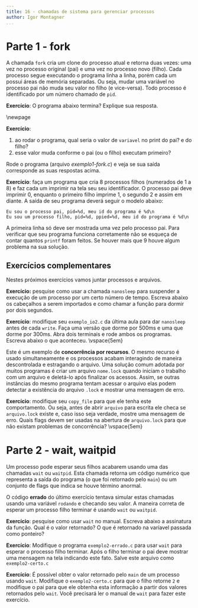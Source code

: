 ```yaml
---
title: 16 - chamadas de sistema para gerenciar processos
author: Igor Montagner
...
```


# Parte 1 - fork

A chamada `fork` cria um clone do processo atual e retorna duas vezes: uma vez no processo original (pai) e uma vez no processo novo (filho). Cada processo segue executando o programa linha a linha, porém cada um possui áreas de memória separadas. Ou seja, mudar uma variável no processo pai não muda seu valor no filho (e vice-versa). Todo processo é identificado por um número chamado de `pid`.

**Exercício**: O programa abaixo termina? Explique sua resposta.

<div class="include code" id="exemplo2-errado.c" language="C"></div>

\newpage

<div class="include code" id="exemplo1-fork.c" language="C"></div>

**Exercício**:

1. ao rodar o programa, qual seria o valor de `variavel` no print do pai? e do filho?
1. esse valor muda conforme o pai (ou o filho) executam primeiro?

Rode o programa (arquivo *exemplo1-fork.c*) e veja se sua saída corresponde as suas respostas acima.


**Exercício**: faça um programa que cria 8 processos filhos (numerados de 1 a 8) e faz cada um imprimir na tela seu seu identificador. O processo pai deve imprimir 0, enquanto o primeiro filho imprime 1, o segundo 2 e assim em diante. A saída de seu programa deverá seguir o modelo abaixo:

~~~
Eu sou o processo pai, pid=%d, meu id do programa é %d\n
Eu sou um processo filho, pid=%d, ppied=%d, meu id do programa é %d\n
~~~

A primeira linha só deve ser mostrada uma vez pelo processo pai. Para verificar que seu programa funciona corretamente não se esqueça de contar quantos `printf` foram feitos. Se houver mais que 9 houve algum problema na sua solução.

## Exercícios complementares

Nestes próximos exercícios vamos juntar processos e arquivos.

**Exercício:** pesquise como usar a chamada `nanosleep` para suspender a execução de um processo por um certo número de tempo. Escreva abaixo os cabeçalhos a serem importados e como chamar a função para dormir por dois segundos.

**Exercício**: modifique seu `exemplo_io2.c` da última aula para dar `nanosleep` antes de cada `write`. Faça uma versão que dorme por 500ms e uma que dorme por 300ms. Abra dois terminais e rode ambos os programas. Escreva abaixo o que aconteceu. \vspace{5em}

Este é um exemplo de **concorrência por recursos**. O mesmo recurso é usado simultaneamente e os processos acabam interagindo de maneira descontrolada e estragando o arquivo. Uma solução comum adotada por muitos programas é criar um arquivo `nome.lock` quando iniciam o trabalho com um arquivo e deletá-lo após finalizar os acessos. Assim, se outras instâncias do mesmo programa tentam acessar o arquivo elas podem detectar a existência do arquivo `.lock` e mostrar uma mensagem de erro.

**Exercício**: modifique seu `copy_file` para que ele tenha este comportamento. Ou seja, antes de abrir `arquivo` para escrita ele checa se `arquivo.lock` existe e, caso isso seja verdade, mostre uma mensagem de erro. Quais flags devem ser usadas na abertura de `arquivo.lock` para que não existam problemas de concorrência? \vspace{5em}

# Parte 2 - wait, waitpid

Um processo pode esperar seus filhos acabarem usando uma das chamadas `wait` ou `waitpid`. Esta chamada retorna um código numérico que representa a saída do programa (o que foi retornado pelo `main`) ou um conjunto de flags que indica se houve término anormal.

O código **errado** do último exercício tentava simular estas chamadas usando uma variável `rodando` e checando seu valor. A maneira correta de esperar um processo filho terminar é usando `wait` ou `waitpid`.

**Exercício**: pesquise como usar `wait` no manual. Escreva abaixo a assinatura da função. Qual é o valor retornado? O que é retornado na varíavel passada como ponteiro?

**Exercício**: Modifique o programa `exemplo2-errado.c` para usar `wait` para esperar o processo filho terminar. Após o filho terminar o pai deve mostrar uma mensagem na tela indicando este fato. Salve este arquivo como `exemplo2-certo.c`

**Exercício**: É possível obter o valor retornado pelo `main` de um processo usando `wait`. Modifique o `exemplo2-certo.c` para que o filho retorne `2` e modifique o pai para que ele obtenha esta informação a partir dos valores retornados pelo `wait`. Você precisará ler o manual de `wait` para fazer este exercício.
